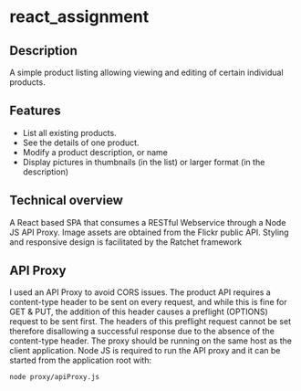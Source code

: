 # react_assignment

## Description

A simple product listing allowing viewing and editing of certain individual products.

## Features

- List all existing products.
- See the details of one product.
- Modify a product description, or name
- Display pictures in thumbnails (in the list) or larger format (in the description)

## Technical overview

A React based SPA that consumes a RESTful Webservice through a Node JS API Proxy.
Image assets are obtained from the Flickr public API.
Styling and responsive design is facilitated by the Ratchet framework

## API Proxy

I used an API Proxy to avoid CORS issues. The product API requires a content-type header
to be sent on every request, and while this is fine for GET & PUT, the addition of this
header causes a preflight (OPTIONS) request to be sent first. The headers of this preflight
request cannot be set therefore disallowing a successful response due to the absence of the
content-type header. The proxy should be running on the same host as the client application.
Node JS is required to run the API proxy and it can be started from the application root with:

`node proxy/apiProxy.js`
